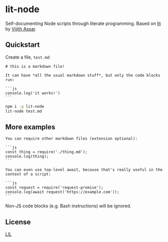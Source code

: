 # lit-node

Self-documenting Node scripts through literate programming. Based on [lit](https://github.com/vijithassar/lit) by [Vijith Assar](https://twitter.com/vijithassar).


## Quickstart

Create a file, `test.md`:

~~~
# this is a markdown file!

It can have *all the usual markdown stuff*, but only the code blocks run:

```js
console.log('it works!')
```
~~~

```bash
npm i -g lit-node
lit-node test.md
```

## More examples

~~~
You can require other markdown files (extension optional):

```js
const thing = require('./thing.md');
console.log(thing);
```
~~~

~~~
You can even use top-level await, because that's really useful in the context of a script:

```js
const request = require('request-promise');
console.log(await request('https://example.com'));
```
~~~

Non-JS code blocks (e.g. Bash instructions) will be ignored.


## License

[LIL](LICENSE)
